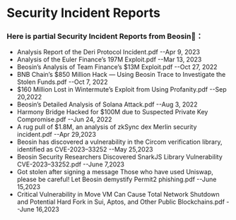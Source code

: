 # Security Incident Reports

### Here is partial Security Incident Reports from Beosin:closed_book:：

* Analysis Report of the Deri Protocol Incident.pdf --Apr 9, 2023
* Analysis of the Euler Finance’s 197M Exploit.pdf --Mar 13, 2023
* Beosin’s Analysis of Team Finance’s $13M Exploit.pdf --Oct 27, 2022
* BNB Chain’s $850 Million Hack — Using Beosin Trace to Investigate the Stolen Funds.pdf --Oct 7, 2022
* $160 Million Lost in Wintermute’s Exploit from Using Profanity.pdf --Sep 20,2022
* Beosin’s Detailed Analysis of Solana Attack.pdf --Aug 3, 2022
* Harmony Bridge Hacked for $100M due to Suspected Private Key Compromise.pdf --Jun 24, 2022
* A rug pull of $1.8M, an analysis of zkSync dex Merlin security incident.pdf --Apr 29,2023
* Beosin has discovered a vulnerability in the Circom verification library, identified as CVE-2023–33252 --May 25,2023
* Beosin Security Researchers Discovered SnarkJS Library Vulnerability CVE-2023–33252.pdf --June 7,2023
* Got stolen after signing a message Those who have used Uniswap, please be careful! Let Beosin demystify Permit2 phishing.pdf --June 15,2023
* Critical Vulnerability in Move VM Can Cause Total Network Shutdown and Potential Hard Fork in Sui, Aptos, and Other Public Blockchains.pdf --June 16,2023
